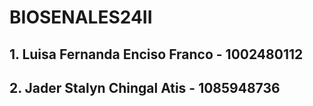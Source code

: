 # BIOSENALES24II

## 1. Luisa Fernanda Enciso Franco - 1002480112
## 2. Jader Stalyn Chingal Atis - 1085948736

